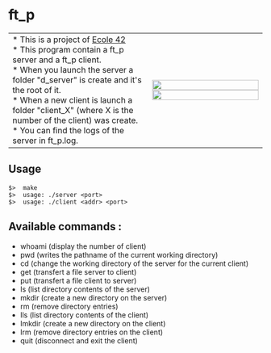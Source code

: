 # ft_p

<table border="0">
   <tr>
      <td border="0">
         * This is a project of <a href="https://42.fr" target="_blank" >Ecole 42</a><br />
         * This program contain a ft_p server and a ft_p client.<br />
         * When you launch the server a folder "d_server" is create and it's the root of it.<br />
         * When a new client is launch a folder "client_X" (where X is the number of the client) was create.<br />
         * You can find the logs of the server in ft_p.log.
      </td>
      <td width="45%" border="0">
         <img src="http://i.imgur.com/Y27XA3B.png?1" width="100%" /><br />
         <img src="http://i.imgur.com/QxdpRzu.png?1" width="100%" />
      </td>
   </tr>
</table>

## Usage
	$>  make
	$>  usage: ./server <port>
	$>  usage: ./client <addr> <port>

## Available commands :

   * whoami (display the number of client)
   * pwd (writes the pathname of the current working directory)
   * cd (change the working directory of the server for the current client)
   * get (transfert a file server to client)
   * put (transfert a file client to server)
   * ls (list directory contents of the server)
   * mkdir (create a new directory on the server)
   * rm (remove directory entries)
   * lls (list directory contents of the client)
   * lmkdir (create a new directory on the client)
   * lrm (remove directory entries on the client)
   * quit (disconnect and exit the client)